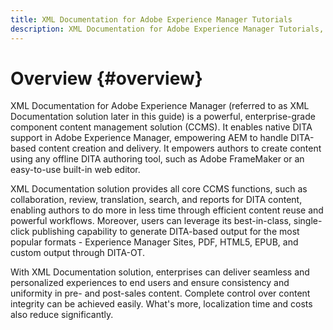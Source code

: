 ```yaml
---
title: XML Documentation for Adobe Experience Manager Tutorials
description: XML Documentation for Adobe Experience Manager Tutorials, AEM XML Add-on, AEM XML Plugin, AEM DoX, and AEM Dox
---
```


# Overview {#overview}

XML Documentation for Adobe Experience Manager (referred to as XML Documentation solution later in this guide) is a powerful, enterprise-grade component content management solution (CCMS). It enables native DITA support in Adobe Experience Manager, empowering AEM to handle DITA-based content creation and delivery. It empowers authors to create content using any offline DITA authoring tool, such as Adobe FrameMaker or an easy-to-use built-in web editor.

XML Documentation solution provides all core CCMS functions, such as collaboration, review, translation, search, and reports for DITA content, enabling authors to do more in less time through efficient content reuse and powerful workflows. Moreover, users can leverage its best-in-class, single-click publishing capability to generate DITA-based output for the most popular formats - Experience Manager Sites, PDF, HTML5, EPUB, and custom output through DITA-OT.

With XML Documentation solution, enterprises can deliver seamless and personalized experiences to end users and ensure consistency and uniformity in pre- and post-sales content. Complete control over content integrity can be achieved easily. What's more, localization time and costs also reduce significantly.

<!--

Dummy links cause validation to fail

## What's New

* **[A new feature video (Video)](README.md)**
    <br>
    *Learn about this cool new capability.*

* **[A new feature video (Video)](README.md)**
    <br>
    *Learn about this cool new capability.*

* **[A new article (Article)](README.md)**
    <br>
    *Click here to read more about feature xyz!*

## Staff Picks

<table>
<tr>
  <td>
    <a href="#">
      <img alt="400 x 225px" src="myimage.png" />
    </a>
    <div>
      <a href="#">
    <strong>Enablement Content 1</strong>
    </a>
    </div>
    <p>
    <em>A brief description of enablement content.</em>
    <p>
  </td>
   <td>
    <a href="#">
      <img alt="400 x 225px" src="myimage.png" />
    </a>
    <div>
      <a href="#">
    <strong>Enablement Content 1</strong>
    </a>
    </div>
    <p>
    <em>A brief description of enablement content.</em>
    <p>
  </td>
  <td>
    <a href="#">
      <img alt="400 x 225px" src="myimage.png" />
    </a>
    <div>
      <a href="#">
    <strong>Enablement Content 1</strong>
    </a>
    </div>
    <p>
    <em>A brief description of enablement content.</em>
    <p>
  </td>
</tr>
</table>

## Additional Resources

* [Resource #1](README.md)
* [Resource #2](README.md)
* [Resource #3](README.md)
-->
